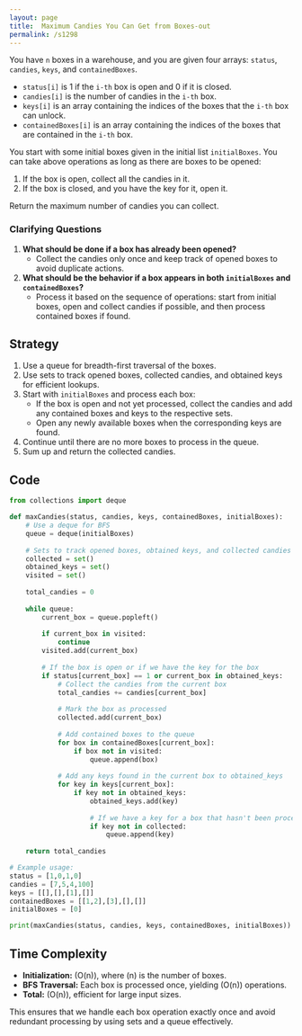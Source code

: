 ```yaml
---
layout: page
title:  Maximum Candies You Can Get from Boxes-out
permalink: /s1298
---
```

You have `n` boxes in a warehouse, and you are given four arrays: `status`, `candies`, `keys`, and `containedBoxes`. 
- `status[i]` is 1 if the `i-th` box is open and 0 if it is closed.
- `candies[i]` is the number of candies in the `i-th` box.
- `keys[i]` is an array containing the indices of the boxes that the `i-th` box can unlock.
- `containedBoxes[i]` is an array containing the indices of the boxes that are contained in the `i-th` box.

You start with some initial boxes given in the initial list `initialBoxes`. You can take above operations as long as there are boxes to be opened:
1. If the box is open, collect all the candies in it.
2. If the box is closed, and you have the key for it, open it.

Return the maximum number of candies you can collect.

### Clarifying Questions
1. **What should be done if a box has already been opened?**
    - Collect the candies only once and keep track of opened boxes to avoid duplicate actions.
2. **What should be the behavior if a box appears in both `initialBoxes` and `containedBoxes`?**
    - Process it based on the sequence of operations: start from initial boxes, open and collect candies if possible, and then process contained boxes if found.

## Strategy
1. Use a queue for breadth-first traversal of the boxes.
2. Use sets to track opened boxes, collected candies, and obtained keys for efficient lookups.
3. Start with `initialBoxes` and process each box:
   - If the box is open and not yet processed, collect the candies and add any contained boxes and keys to the respective sets.
   - Open any newly available boxes when the corresponding keys are found.
4. Continue until there are no more boxes to process in the queue.
5. Sum up and return the collected candies.

## Code

```python
from collections import deque

def maxCandies(status, candies, keys, containedBoxes, initialBoxes):
    # Use a deque for BFS
    queue = deque(initialBoxes)
    
    # Sets to track opened boxes, obtained keys, and collected candies
    collected = set()
    obtained_keys = set()
    visited = set()
    
    total_candies = 0
    
    while queue:
        current_box = queue.popleft()
        
        if current_box in visited:
            continue
        visited.add(current_box)
        
        # If the box is open or if we have the key for the box
        if status[current_box] == 1 or current_box in obtained_keys:
            # Collect the candies from the current box
            total_candies += candies[current_box]
            
            # Mark the box as processed
            collected.add(current_box)
            
            # Add contained boxes to the queue
            for box in containedBoxes[current_box]:
                if box not in visited:
                    queue.append(box)
                    
            # Add any keys found in the current box to obtained_keys
            for key in keys[current_box]:
                if key not in obtained_keys:
                    obtained_keys.add(key)
                    
                    # If we have a key for a box that hasn't been processed yet, add it to the queue
                    if key not in collected:
                        queue.append(key)
    
    return total_candies

# Example usage:
status = [1,0,1,0]
candies = [7,5,4,100]
keys = [[],[],[1],[]]
containedBoxes = [[1,2],[3],[],[]]
initialBoxes = [0]

print(maxCandies(status, candies, keys, containedBoxes, initialBoxes))  # Output: 16
```

## Time Complexity
- **Initialization:** \(O(n)\), where \(n\) is the number of boxes.
- **BFS Traversal:** Each box is processed once, yielding \(O(n)\) operations.
- **Total:** \(O(n)\), efficient for large input sizes.

This ensures that we handle each box operation exactly once and avoid redundant processing by using sets and a queue effectively.